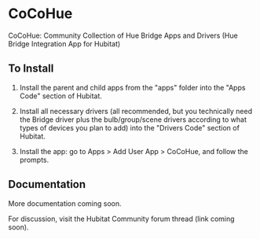# CoCoHue
CoCoHue: Community Collection of Hue Bridge Apps and Drivers (Hue Bridge Integration App for Hubitat)

## To Install
1. Install the parent and child apps from the "apps" folder into the "Apps Code" section of Hubitat.

2. Install all necessary drivers (all recommended, but you technically need the Bridge driver plus the bulb/group/scene drivers according to what types of devices you plan to add) into the "Drivers Code" section of Hubitat.

3. Install the app: go to Apps > Add User App > CoCoHue, and follow the prompts.

## Documentation
More documentation coming soon.

For discussion, visit the Hubitat Community forum thread (link coming soon).
